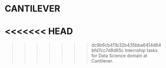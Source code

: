 # CANTILEVER
<<<<<<< HEAD
=======

>>>>>>> dc9b6cb411b32b435bba6414d64bfd7cc7d8d65c
Internship tasks for Data Science domain at Cantilever.
